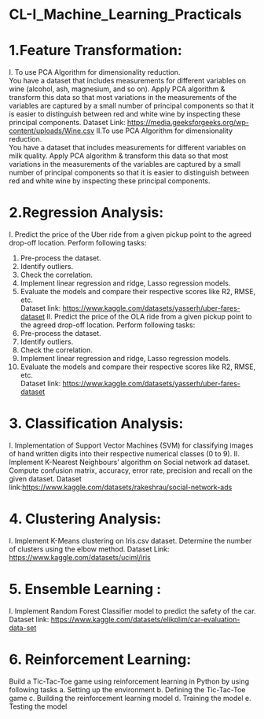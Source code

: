 # CL-I_Machine_Learning_Practicals
# 1.Feature Transformation:
I. To use PCA Algorithm for dimensionality reduction.  
You have a dataset that includes measurements for different variables on wine 
(alcohol, ash, magnesium, and so on). Apply PCA algorithm & transform this data 
so that most variations in the measurements of the variables are captured by a small 
number of principal components so that it is easier to distinguish between red and 
white wine by inspecting these principal components. 
Dataset Link: https://media.geeksforgeeks.org/wp-content/uploads/Wine.csv
II.To use PCA Algorithm for dimensionality reduction.  
You have a dataset that includes measurements for different variables on milk quality. Apply PCA algorithm & transform this data 
so that most variations in the measurements of the variables are captured by a small 
number of principal components so that it is easier to distinguish between red and 
white wine by inspecting these principal components. 
# 2.Regression Analysis: 
I. Predict the price of the Uber ride from a given pickup point to the agreed drop-off 
location. Perform following tasks:  
1. Pre-process the dataset.  
2. Identify outliers.  
3. Check the correlation.  
4. Implement linear regression and ridge, Lasso regression models.  
5. Evaluate the models and compare their respective scores like R2, RMSE, etc.  
Dataset link: https://www.kaggle.com/datasets/yasserh/uber-fares-dataset
II. Predict the price of the OLA ride from a given pickup point to the agreed drop-off 
location. Perform following tasks:  
1. Pre-process the dataset.  
2. Identify outliers.  
3. Check the correlation.  
4. Implement linear regression and ridge, Lasso regression models.  
5. Evaluate the models and compare their respective scores like R2, RMSE, etc.  
Dataset link: https://www.kaggle.com/datasets/yasserh/uber-fares-dataset
# 3. Classification Analysis:
I. Implementation of Support Vector Machines (SVM) for classifying images of hand
written digits into their respective numerical classes (0 to 9). 
II. Implement K-Nearest Neighbours’ algorithm on Social network ad dataset. Compute 
confusion matrix, accuracy, error rate, precision and recall on the given dataset. 
Dataset link:https://www.kaggle.com/datasets/rakeshrau/social-network-ads 
# 4. Clustering Analysis:
I. Implement K-Means clustering on Iris.csv dataset. Determine the number of clusters 
using the elbow method. 
Dataset Link: https://www.kaggle.com/datasets/uciml/iris 
# 5. Ensemble Learning :
I. Implement Random Forest Classifier model to predict the safety of the car. 
Dataset link: https://www.kaggle.com/datasets/elikplim/car-evaluation-data-set 
# 6. Reinforcement Learning:
Build a Tic-Tac-Toe game using reinforcement learning in Python by using following 
tasks 
a. Setting up the environment 
b. Defining the Tic-Tac-Toe game 
c. Building the reinforcement learning model 
d. Training the model 
e. Testing the model 
